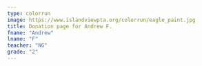 ```yaml
---
type: colorrun
image: https://www.islandviewpta.org/colorrun/eagle_paint.jpg
title: Donation page for Andrew F.
fname: "Andrew"
lname: "F"
teacher: "NG"
grade: "2"
---
```

